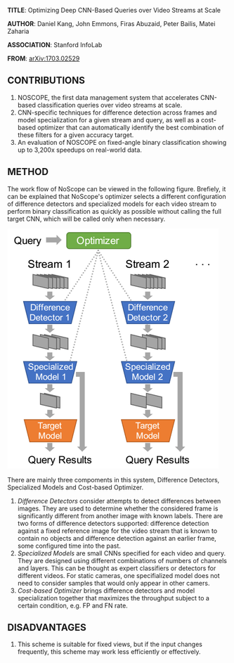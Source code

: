 **TITLE**: Optimizing Deep CNN-Based Queries over Video Streams at Scale

**AUTHOR**: Daniel Kang, John Emmons, Firas Abuzaid, Peter Bailis, Matei Zaharia

**ASSOCIATION**: Stanford InfoLab

**FROM**: [arXiv:1703.02529](https://arxiv.org/abs/1703.02529)

## CONTRIBUTIONS ##

1. NOSCOPE, the first data management system that accelerates CNN-based classification queries over video streams at scale.
2. CNN-specific techniques for difference detection across frames and model specialization for a given stream and query, as well as a cost-based optimizer that can automatically identify the best combination of these filters for a given accuracy target.
3. An evaluation of NOSCOPE on fixed-angle binary classification showing up to 3,200x speedups on real-world data.

## METHOD ##

The work flow of NoScope can be viewed in the following figure. Brefiely, it can be explained that NoScope's optimizer selects a different configuration of difference detectors and specialized models for each video stream to perform binary classification as quickly as possible without calling the full target CNN, which will be called only when necessary.

![Overall Framework of NoScope](https://raw.githubusercontent.com/joshua19881228/my_blogs/master/Computer_Vision/Reading_Note/figures/Reading_Note_20170710_NoScope.png "Overall Framework of NoScope =480")

There are mainly three compoments in this system, Difference Detectors, Specialized Models and Cost-based Optimizer.

1. *Difference Detectors* consider attempts to detect differences between images. They are used to determine whether the considered frame is significantly different from another image with known labels. There are two forms of difference detectors supported: difference detection against a fixed reference image for the video stream that is known to contain no objects and difference detection against an earlier frame, some configured time into the past.
2. *Specialized Models* are small CNNs specified for each video and query. They are designed using different combinations of numbers of channels and layers. This can be thought as expert classifiers or detectors for different videos. For static cameras, one specifialized model does not need to consider samples that would only appear in other camers.
3. *Cost-based Optimizer* brings difference detectors and model specialization together that maximizes the throughput subject to a certain condition, e.g. FP and FN rate.

## DISADVANTAGES ##

1. This scheme is suitable for fixed views, but if the input changes frequently, this scheme may work less efficiently or effectively.